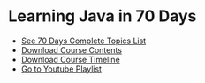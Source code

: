 # Learning Java in 70 Days
<ul>
 <li>
<a href="https://cutt.ly/learn_java_in_70_days_repo">See 70 Days Complete Topics List</a></li>
</li>
<li>
<a href="https://cutt.ly/learn_java_course_outline">Download Course Contents</a></li>
<li>
<a href="https://cutt.ly/learn_java_timeline">Download Course Timeline </a>
 </li>
 <li>
 <a href="https://cutt.ly/redirect_github_to_learn_java_in_70_days">Go to Youtube Playlist</a>
</li>
 </ul>
